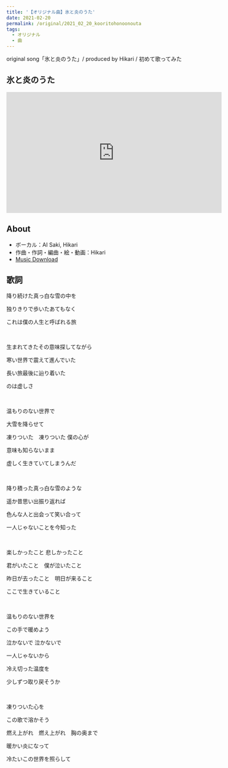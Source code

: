 ```yaml
---
title: '【オリジナル曲】氷と炎のうた'
date: 2021-02-20
permalink: /original/2021_02_20_kooritohonoonouta
tags:
  - オリジナル
  - 曲
---
```


original song「氷と炎のうた」/ produced by Hikari / 初めて歌ってみた

## 氷と炎のうた

<iframe width="560" height="315" src="https://www.youtube.com/embed/xz3p4fUS35s" frameborder="0" allow="autoplay; encrypted-media" allowfullscreen></iframe>

## About

* ボーカル：AI Saki, Hikari
* 作曲・作詞・編曲・絵・動画：Hikari
* [Music Download](https://drive.google.com/file/d/18rcpiqIn2C2_uR0JaGnoihwYpdcvOvDX/view?usp=sharing)

## 歌詞

降り続けた真っ白な雪の中を

独りきりで歩いたあてもなく

これは僕の人生と呼ばれる旅

<br/>

生まれてきたその意味探してながら

寒い世界で震えて進んでいた

長い旅最後に辿り着いた

のは虚しさ

<br/>

温もりのない世界で     

大雪を降らせて   

凍りついた　凍りついた  僕の心が

意味も知らないまま　　

虚しく生きていてしまうんだ　　

<br/>

降り積った真っ白な雪のような

遥か昔思い出振り返れば

色んな人と出会って笑い合って

一人じゃないことを今知った

<br/>

楽しかったこと 悲しかったこと　

君がいたこと　僕が泣いたこと

昨日が去ったこと　明日が来ること　

ここで生きていること

<br/>

温もりのない世界を　

この手で暖めよう　

泣かないで  泣かないで

一人じゃないから

冷え切った温度を 

少しずつ取り戻そうか  

<br/>

凍りついた心を　

この歌で溶かそう　

燃え上がれ　燃え上がれ　胸の奥まで

暖かい炎になって  

冷たいこの世界を照らして
